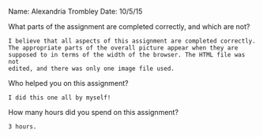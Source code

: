 Name: Alexandria Trombley
Date: 10/5/15

What parts of the assignment are completed correctly, and which are not?

	I believe that all aspects of this assignment are completed correctly.
	The appropriate parts of the overall picture appear when they are 
	supposed to in terms of the width of the browser. The HTML file was not
	edited, and there was only one image file used.

Who helped you on this assignment?

	I did this one all by myself!

How many hours did you spend on this assignment? 
	
	3 hours.
